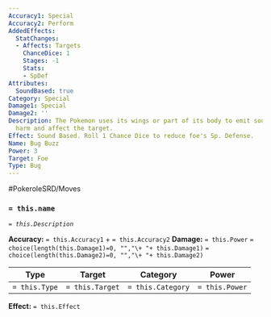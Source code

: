 ```yaml
---
Accuracy1: Special
Accuracy2: Perform
AddedEffects:
  StatChanges:
  - Affects: Targets
    ChanceDice: 1
    Stages: -1
    Stats:
    - SpDef
Attributes:
  SoundBased: true
Category: Special
Damage1: Special
Damage2: ''
Description: The Pokemon uses its wings or part of its body to emit sound waves that
  harm and affect the target.
Effect: Sound Based. Roll 1 Chance Dice to reduce foe's Sp. Defense.
Name: Bug Buzz
Power: 3
Target: Foe
Type: Bug
---
```


#PokeroleSRD/Moves

### `= this.name`
*`= this.Description`*

**Accuracy:** `= this.Accuracy1` + `= this.Accuracy2`
**Damage:** `= this.Power` `= choice(length(this.Damage1)=0, "","\+ "+ this.Damage1)` `= choice(length(this.Damage2)=0, "","\+ "+ this.Damage2)`

| Type          | Target          | Category          | Power          |
| ------------- | --------------- | ----------------  | -------------- |
| `= this.Type` | `= this.Target` | `= this.Category` | `= this.Power` | 

**Effect:** `= this.Effect`